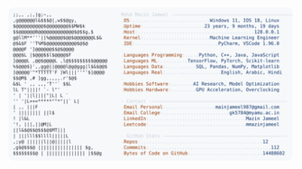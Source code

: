 <picture>
  <source srcset="https://raw.githubusercontent.com/mmazinjameel/mmazinjameel/main/dark_mode.svg?v=1756005147" media="(prefers-color-scheme: dark)">
  <img src="https://raw.githubusercontent.com/mmazinjameel/mmazinjameel/main/light_mode.svg?v=1756005147">
</picture>
